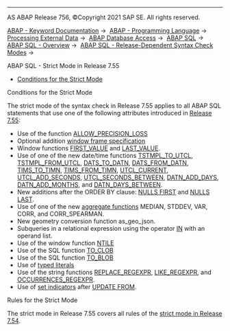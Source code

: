   

* * *

AS ABAP Release 756, ©Copyright 2021 SAP SE. All rights reserved.

[ABAP - Keyword Documentation](javascript:call_link\('abenabap.htm'\)) →  [ABAP - Programming Language](javascript:call_link\('abenabap_reference.htm'\)) →  [Processing External Data](javascript:call_link\('abenabap_language_external_data.htm'\)) →  [ABAP Database Access](javascript:call_link\('abendb_access.htm'\)) →  [ABAP SQL](javascript:call_link\('abenabap_sql.htm'\)) →  [ABAP SQL - Overview](javascript:call_link\('abenabap_sql_oview.htm'\)) →  [ABAP SQL - Release-Dependent Syntax Check Modes](javascript:call_link\('abenabap_sql_strict_modes.htm'\)) → 

ABAP SQL - Strict Mode in Release 7.55

-   [Conditions for the Strict Mode](#abenabap-sql-strictmode-755-1-------rules-for-the-strict-mode---@ITOC@@ABENABAP_SQL_STRICTMODE_755_2)

Conditions for the Strict Mode

The strict mode of the syntax check in Release 7.55 applies to all ABAP SQL statements that use one of the following attributes introduced in [Release 7.55](javascript:call_link\('abennews-755-abap_sql.htm'\)):

-   Use of the function [ALLOW\_PRECISION\_LOSS](javascript:call_link\('abapselect_allow_precision_loss.htm'\))
-   Optional addition [window frame specification](javascript:call_link\('abapselect_over.htm'\))
-   Window functions [FIRST\_VALUE](javascript:call_link\('abensql_win_func.htm'\)) and [LAST\_VALUE](javascript:call_link\('abensql_win_func.htm'\)).
-   Use of one of the new date/time functions [TSTMPL\_TO\_UTCL](javascript:call_link\('abensql_date_time_conversions.htm'\)), [TSTMPL\_FROM\_UTCL](javascript:call_link\('abensql_date_time_conversions.htm'\)), [DATS\_TO\_DATN](javascript:call_link\('abensql_date_time_conversions.htm'\)), [DATS\_FROM\_DATN](javascript:call_link\('abensql_date_time_conversions.htm'\)), [TIMS\_TO\_TIMN](javascript:call_link\('abensql_date_time_conversions.htm'\)), [TIMS\_FROM\_TIMN](javascript:call_link\('abensql_date_time_conversions.htm'\)), [UTCL\_CURRENT](javascript:call_link\('abensql_timestamp_func.htm'\)), [UTCL\_ADD\_SECONDS](javascript:call_link\('abensql_timestamp_func.htm'\)), [UTCL\_SECONDS\_BETWEEN](javascript:call_link\('abensql_timestamp_func.htm'\)), [DATN\_ADD\_DAYS](javascript:call_link\('abensql_date_func.htm'\)), [DATN\_ADD\_MONTHS](javascript:call_link\('abensql_date_func.htm'\)), and [DATN\_DAYS\_BETWEEN](javascript:call_link\('abensql_date_func.htm'\)).
-   New additions after the ORDER BY clause: [NULLS FIRST](javascript:call_link\('abaporderby_clause.htm'\)) and [NULLS LAST](javascript:call_link\('abaporderby_clause.htm'\)).
-   Use of one of the new [aggregate functions](javascript:call_link\('abensql_agg_func.htm'\)) MEDIAN, STDDEV, VAR, CORR, and CORR\_SPEARMAN.
-   New geometry conversion function as\_geo\_json.
-   Subqueries in a relational expression using the operator [IN](javascript:call_link\('abenwhere_logexp_list_in.htm'\)) with an operand list.
-   Use of the window function [NTILE](javascript:call_link\('abensql_win_func.htm'\))
-   Use of the SQL function [TO\_CLOB](javascript:call_link\('abensql_type_conv_func.htm'\))
-   Use of the SQL function [TO\_BLOB](javascript:call_link\('abensql_type_conv_func.htm'\))
-   Use of [typed literals](javascript:call_link\('abenabap_sql_typed_literals.htm'\))
-   Use of the string functions [REPLACE\_REGEXPR](javascript:call_link\('abensql_string_func.htm'\)), [LIKE\_REGEXPR](javascript:call_link\('abensql_string_func.htm'\)), and [OCCURRENCES\_REGEXPR](javascript:call_link\('abensql_string_func.htm'\)).
-   Use of [set indicators](javascript:call_link\('abapupdate_set_indicator.htm'\)) after [UPDATE FROM](javascript:call_link\('abapupdate_source.htm'\)).

Rules for the Strict Mode

The strict mode in Release 7.55 covers all rules of the [strict mode in Release 7.54](javascript:call_link\('abenabap_sql_strictmode_754.htm'\)).